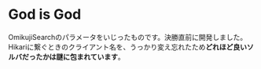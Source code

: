 # God is God
OmikujiSearchのパラメータをいじったものです。決勝直前に開発しました。
Hikariに繋ぐときのクライアント名を、うっかり変え忘れたため**どれほど良いソルバだったかは謎に包まれています**。
